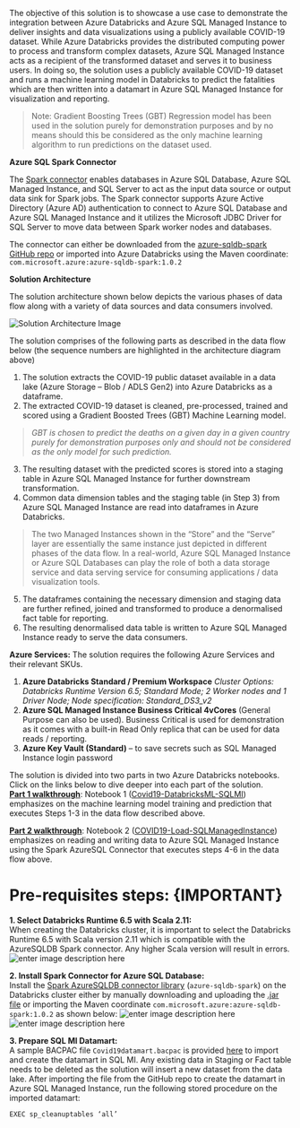 The objective of this solution is to showcase a use case to demonstrate the integration between Azure Databricks and Azure SQL Managed Instance to deliver insights and data visualizations using a publicly available COVID-19 dataset. While Azure Databricks provides the distributed computing power to process and transform complex datasets, Azure SQL Managed Instance acts as a recipient of the transformed dataset and serves it to business users. In doing so, the solution uses a publicly available COVID-19 dataset and runs a machine learning model in Databricks to predict the fatalities which are then written into a datamart in Azure SQL Managed Instance for visualization and reporting.

> Note: Gradient Boosting Trees (GBT) Regression model has been used in
> the solution purely for demonstration purposes and by no means should
> this be considered as the only machine learning algorithm to run
> predictions on the dataset used.


**Azure SQL Spark Connector**

The [Spark connector](https://docs.microsoft.com/en-us/azure/azure-sql/database/spark-connector) enables databases in Azure SQL Database, Azure SQL Managed Instance, and SQL Server to act as the input data source or output data sink for Spark jobs. The Spark connector supports Azure Active Directory (Azure AD) authentication to connect to Azure SQL Database and Azure SQL Managed Instance and it utilizes the Microsoft JDBC Driver for SQL Server to move data between Spark worker nodes and databases.

The connector can either be downloaded from the [azure-sqldb-spark GitHub repo](https://github.com/Azure/azure-sqldb-spark/tree/master/releases/azure-sqldb-spark-1.0.0) or imported into Azure Databricks using the Maven coordinate: `com.microsoft.azure:azure-sqldb-spark:1.0.2`

**Solution Architecture**

The solution architecture shown below depicts the various phases of data flow along with a variety of data sources and data consumers involved.

![Solution Architecture Image](https://github.com/mokabiru/databrickssqlmi/raw/master/media/Solution%20Architecture%20Numbered%20.jpg)

The solution comprises of the following parts as described in the data flow below (the sequence numbers are highlighted in the architecture diagram above)

 1. The solution extracts the COVID-19 public dataset available in a
    data lake (Azure Storage – Blob / ADLS Gen2) into Azure Databricks
    as a dataframe.
  2. The extracted COVID-19 dataset is cleaned, pre-processed, trained
    and scored using a Gradient Boosted Trees (GBT) Machine Learning
    model.

> *GBT is chosen to predict the deaths on a given day in a given country
> purely for   demonstration purposes only and should not
>     be considered as the only model for such prediction.*

3. The resulting dataset with the predicted scores is stored into a
staging table in Azure SQL Managed Instance for further downstream
transformation.
4. Common data dimension tables and the staging table (in Step 3) from
Azure SQL Managed Instance are read into dataframes in Azure
Databricks.

> The two Managed Instances shown in the “Store” and the “Serve” layer
> are essentially the same instance just depicted in different phases of
> the data flow. In a real-world, Azure SQL Managed Instance or Azure
> SQL Databases can play the role of both a data storage service and
> data serving service for consuming applications / data visualization
> tools.

5. The dataframes containing the necessary dimension and staging data
are further refined, joined and transformed to produce a
denormalised fact table for reporting.
6. The resulting denormalised data table is written to Azure SQL
Managed Instance ready to serve the data consumers.

**Azure Services:**
The solution requires the following Azure Services and their relevant SKUs.
1. **Azure Databricks Standard / Premium Workspace**
*Cluster Options: Databricks Runtime Version 6.5; Standard Mode; 2 Worker nodes and 1 Driver Node;
Node specification: Standard_DS3_v2*
2. **Azure SQL Managed Instance Business Critical 4vCores** (General Purpose can also be used). Business Critical is used for demonstration as it comes with a built-in Read Only replica that can be used for data reads / reporting.
3. **Azure Key Vault (Standard)** – to save secrets such as SQL Managed Instance login password

The solution is divided into two parts in two Azure Databricks notebooks. Click on the links below to dive deeper into each part of the solution. <br>
[**Part 1 walkthrough**](https://github.com/mokabiru/databrickssqlmi/blob/master/Part1_README.md): 
Notebook 1 ([Covid19-DatabricksML-SQLMI](https://github.com/mokabiru/databrickssqlmi/blob/master/DatabricksNotebooks/Covid19-DatabricksML-SQLMI.dbc)) emphasizes on the machine learning model training and prediction that executes Steps 1-3 in the data flow described above.

[**Part 2 walkthrough**](https://github.com/mokabiru/databrickssqlmi/blob/master/Part2_README.md):
Notebook 2 ([COVID19-Load-SQLManagedInstance](https://github.com/mokabiru/databrickssqlmi/blob/master/DatabricksNotebooks/COVID19-Load-SQLManagedInstance.dbc)) emphasizes on reading and writing data to Azure SQL Managed Instance using the Spark AzureSQL Connector that executes steps 4-6 in the data flow above.

# Pre-requisites steps: {IMPORTANT}<br>
**1. Select Databricks Runtime 6.5 with Scala 2.11:**<br>When creating the Databricks cluster, it is important to select the Databricks Runtime 6.5 with Scala version 2.11 which is compatible with the AzureSQLDB Spark connector. Any higher Scala version will result in errors.
![enter image description here](https://github.com/mokabiru/databrickssqlmi/raw/master/media/scalaversion.png)

**2. Install Spark Connector for Azure SQL Database:**<br>Install the [Spark AzureSQLDB connector library](https://docs.microsoft.com/en-us/azure/databricks/data/data-sources/sql-databases-azure) (`azure-sqldb-spark`) on the Databricks cluster either by manually downloading and uploading the [.jar file](https://github.com/Azure/azure-sqldb-spark/tree/master/releases/azure-sqldb-spark-1.0.0) or importing the Maven coordinate `com.microsoft.azure:azure-sqldb-spark:1.0.2` as shown below:
![enter image description here](https://github.com/mokabiru/databrickssqlmi/raw/master/media/installlibrary.png)
![enter image description here](https://github.com/mokabiru/databrickssqlmi/raw/master/media/maveninstall.png)

**3. Prepare SQL MI Datamart:**<br>A sample BACPAC file `Covid19datamart.bacpac` is provided [here](https://github.com/mokabiru/databrickssqlmi/tree/master/SQLMI/bacpac) to import and create the datamart in SQL MI. Any existing data in Staging or Fact table needs to be deleted as the solution will insert a new dataset from the data lake. After importing the file from the GitHub repo to create the datamart in Azure SQL Managed Instance, run the following stored procedure on the imported datamart:

    EXEC sp_cleanuptables ‘all’
